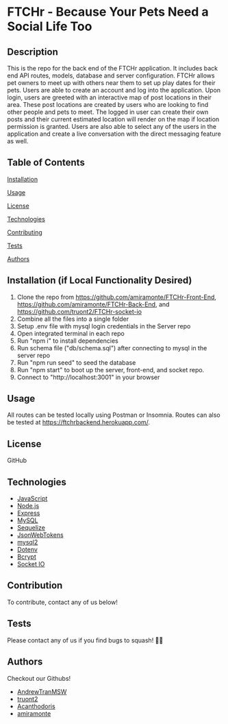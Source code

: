 # FTCHr - Because Your Pets Need a Social Life Too

## Description

This is the repo for the back end of the FTCHr application. It includes back end API routes, models, database and server configuration. FTCHr allows pet owners to meet up with others near them to set up play dates for their pets. Users are able to create an account and log into the application. Upon login, users are greeted with an interactive map of post locations in their area. These post locations are created by users who are looking to find other people and pets to meet. The logged in user can create their own posts and their current estimated location will render on the map if location permission is granted. Users are also able to select any of the users in the application and create a live conversation with the direct messaging feature as well.

## Table of Contents

[Installation](#Installation)

[Usage](#Usage)

[License](#License)

[Technologies](#Technologies)

[Contributing](#Contributing)

[Tests](#Tests)

[Authors](#Authors)

## Installation (if Local Functionality Desired)

1. Clone the repo from https://github.com/amiramonte/FTCHr-Front-End, https://github.com/amiramonte/FTCHr-Back-End, and https://github.com/truont2/FTCHr-socket-io
2. Combine all the files into a single folder
3. Setup .env file with mysql login credentials in the Server repo
4. Open integrated terminal in each repo
5. Run "npm i" to install dependencies
6. Run schema file ("db/schema.sql") after connecting to mysql in the server repo
7. Run "npm run seed" to seed the database
8. Run "npm start" to boot up the server, front-end, and socket repo.
9. Connect to "http://localhost:3001" in your browser

## Usage

All routes can be tested locally using Postman or Insomnia. Routes can also be tested at https://ftchrbackend.herokuapp.com/. 

## License

GitHub

## Technologies

- [JavaScript](https://www.javascript.com/)
- [Node.js](https://nodejs.org/en/)
- [Express](https://www.npmjs.com/package/express)
- [MySQL](https://www.npmjs.com/package/mysql)
- [Sequelize](https://sequelize.org/)
- [JsonWebTokens](https://jwt.io/)
- [mysql2](https://www.npmjs.com/package/mysql2)
- [Dotenv](https://www.npmjs.com/package/dotenv)
- [Bcrypt](https://www.npmjs.com/package/bcrypt)
- [Socket IO](https://socket.io/)

## Contribution

To contribute, contact any of us below!

## Tests

Please contact any of us if you find bugs to squash! 🐛🐜

## Authors

Checkout our Githubs!

- [AndrewTranMSW](https://github.com/AndrewTranMSW)
- [truont2](https://github.com/truont2)
- [Acanthodoris](https://github.com/Acanthodoris)
- [amiramonte](https://github.com/amiramonte)
